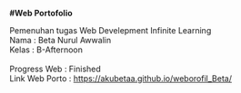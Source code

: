 <b>#Web Portofolio</b>

Pemenuhan tugas Web Develepment Infinite Learning<br/>
Nama    : Beta Nurul Awwalin<br>
Kelas   : B-Afternoon
<br>
<br>
Progress Web : Finished<br>
Link Web Porto : https://akubetaa.github.io/weborofil_Beta/
